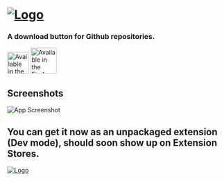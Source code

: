 # [![Logo](https://i.imgur.com/ljo8rvl.png)](https://github.com/maximoospital/gitdumb)

### A download button for Github repositories.
[<img src="https://developer.chrome.com/static/docs/webstore/branding/image/206x58-chrome-web-bcb82d15b2486.png" height="50" alt='Available in the Chrome Web Store'>](https://chromewebstore.google.com/detail/gitdumb/jbocmjoolopgfbkojbefmpgglajooffb)
[<img src="https://blog.mozilla.org/addons/files/2015/11/get-the-addon.png" height="60" alt='Available in the Firefox Addon Store'>](https://addons.mozilla.org/en-US/firefox/addon/gitdumb/)

## Screenshots

![App Screenshot](https://i.imgur.com/xy8A9sM.png)

## You can get it now as an unpackaged extension (Dev mode), should soon show up on Extension Stores.

[![Logo](https://i.imgur.com/XlF4lM5.png)](https://github.com/maximoospital) 
